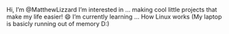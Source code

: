 Hi, I’m @MatthewLizzard
I’m interested in ... making cool little projects that make my life easier! 😄
I’m currently learning ... How Linux works
(My laptop is basicly running out of memory D:)

<!---
MatthewLizzard/MatthewLizzard is a ✨ special ✨ repository because its `README.md` (this file) appears on your GitHub profile.
You can click the Preview link to take a look at your changes.
--->
